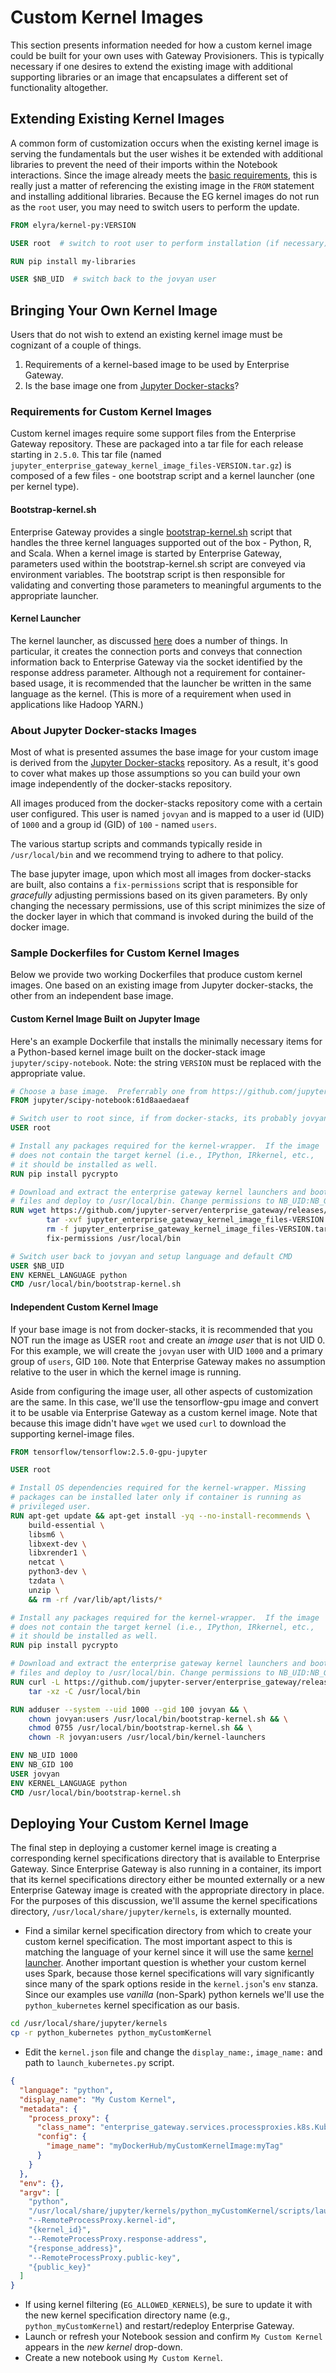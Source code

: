 # Custom Kernel Images

This section presents information needed for how a custom kernel image could be built for your own
uses with Gateway Provisioners. This is typically necessary if one desires to extend the existing
image with additional supporting libraries or an image that encapsulates a different set of functionality altogether.

## Extending Existing Kernel Images

A common form of customization occurs when the existing kernel image is serving the fundamentals but
the user wishes it be extended with additional libraries to prevent the need of their imports within
the Notebook interactions. Since the image already meets the
[basic requirements](#requirements-for-custom-kernel-images), this is really just a matter of referencing the
existing image in the `FROM` statement and installing additional libraries. Because the EG kernel images
do not run as the `root` user, you may need to switch users to perform the update.

```dockerfile
FROM elyra/kernel-py:VERSION

USER root  # switch to root user to perform installation (if necessary)

RUN pip install my-libraries

USER $NB_UID  # switch back to the jovyan user
```

## Bringing Your Own Kernel Image

Users that do not wish to extend an existing kernel image must be cognizant of a couple of things.

1. Requirements of a kernel-based image to be used by Enterprise Gateway.
1. Is the base image one from [Jupyter Docker-stacks](https://github.com/jupyter/docker-stacks)?

### Requirements for Custom Kernel Images

Custom kernel images require some support files from the Enterprise Gateway repository. These are packaged into a
tar file for each release starting in `2.5.0`. This tar file
(named `jupyter_enterprise_gateway_kernel_image_files-VERSION.tar.gz`) is composed of a few files - one
bootstrap script and a kernel launcher (one per kernel type).

#### Bootstrap-kernel.sh

Enterprise Gateway provides a single [bootstrap-kernel.sh](https://github.com/jupyter-server/enterprise_gateway/blob/main/etc/kernel-launchers/bootstrap/bootstrap-kernel.sh) script that handles the three kernel languages supported out of the box - Python, R, and Scala. When a kernel image is started by Enterprise Gateway, parameters used within the bootstrap-kernel.sh script are conveyed via environment variables. The bootstrap script is then responsible for validating and converting those parameters to meaningful arguments to the appropriate launcher.

#### Kernel Launcher

The kernel launcher, as discussed [here](kernel-launcher.md) does a number of things. In particular, it creates the connection ports and conveys that connection information back to Enterprise Gateway via the socket identified by the response address parameter. Although not a requirement for container-based usage, it is recommended that the launcher be written in the same language as the kernel. (This is more of a requirement when used in applications like Hadoop YARN.)

### About Jupyter Docker-stacks Images

Most of what is presented assumes the base image for your custom image is derived from the [Jupyter Docker-stacks](https://github.com/jupyter/docker-stacks) repository. As a result, it's good to cover what makes up those assumptions so you can build your own image independently of the docker-stacks repository.

All images produced from the docker-stacks repository come with a certain user configured. This user is named `jovyan` and is mapped to a user id (UID) of `1000` and a group id (GID) of `100` - named `users`.

The various startup scripts and commands typically reside in `/usr/local/bin` and we recommend trying to adhere to that policy.

The base jupyter image, upon which most all images from docker-stacks are built, also contains a `fix-permissions` script that is responsible for _gracefully_ adjusting permissions based on its given parameters. By only changing the necessary permissions, use of this script minimizes the size of the docker layer in which that command is invoked during the build of the docker image.

### Sample Dockerfiles for Custom Kernel Images

Below we provide two working Dockerfiles that produce custom kernel images. One based on an existing image from Jupyter docker-stacks, the other from an independent base image.

#### Custom Kernel Image Built on Jupyter Image

Here's an example Dockerfile that installs the minimally necessary items for a Python-based kernel image built on the docker-stack image `jupyter/scipy-notebook`. Note: the string `VERSION` must be replaced with the appropriate value.

```dockerfile
# Choose a base image.  Preferrably one from https://github.com/jupyter/docker-stacks
FROM jupyter/scipy-notebook:61d8aaedaeaf

# Switch user to root since, if from docker-stacks, its probably jovyan
USER root

# Install any packages required for the kernel-wrapper.  If the image
# does not contain the target kernel (i.e., IPython, IRkernel, etc.,
# it should be installed as well.
RUN pip install pycrypto

# Download and extract the enterprise gateway kernel launchers and bootstrap
# files and deploy to /usr/local/bin. Change permissions to NB_UID:NB_GID.
RUN wget https://github.com/jupyter-server/enterprise_gateway/releases/download/vVERSION/jupyter_enterprise_gateway_kernel_image_files-VERSION.tar.gz &&\
        tar -xvf jupyter_enterprise_gateway_kernel_image_files-VERSION.tar.gz -C /usr/local/bin &&\
        rm -f jupyter_enterprise_gateway_kernel_image_files-VERSION.tar.gz &&\
        fix-permissions /usr/local/bin

# Switch user back to jovyan and setup language and default CMD
USER $NB_UID
ENV KERNEL_LANGUAGE python
CMD /usr/local/bin/bootstrap-kernel.sh
```

#### Independent Custom Kernel Image

If your base image is not from docker-stacks, it is recommended that you NOT run the image as USER `root` and create an _image user_ that is not UID 0. For this example, we will create the `jovyan` user with UID `1000` and a primary group of `users`, GID `100`. Note that Enterprise Gateway makes no assumption relative to the user in which the kernel image is running.

Aside from configuring the image user, all other aspects of customization are the same. In this case, we'll use the tensorflow-gpu image and convert it to be usable via Enterprise Gateway as a custom kernel image. Note that because this image didn't have `wget` we used `curl` to download the supporting kernel-image files.

```dockerfile
FROM tensorflow/tensorflow:2.5.0-gpu-jupyter

USER root

# Install OS dependencies required for the kernel-wrapper. Missing
# packages can be installed later only if container is running as
# privileged user.
RUN apt-get update && apt-get install -yq --no-install-recommends \
    build-essential \
    libsm6 \
    libxext-dev \
    libxrender1 \
    netcat \
    python3-dev \
    tzdata \
    unzip \
    && rm -rf /var/lib/apt/lists/*

# Install any packages required for the kernel-wrapper.  If the image
# does not contain the target kernel (i.e., IPython, IRkernel, etc.,
# it should be installed as well.
RUN pip install pycrypto

# Download and extract the enterprise gateway kernel launchers and bootstrap
# files and deploy to /usr/local/bin. Change permissions to NB_UID:NB_GID.
RUN curl -L https://github.com/jupyter-server/enterprise_gateway/releases/download/vVERSION/jupyter_enterprise_gateway_kernel_image_files-VERSION.tar.gz | \
    tar -xz -C /usr/local/bin

RUN adduser --system --uid 1000 --gid 100 jovyan && \
    chown jovyan:users /usr/local/bin/bootstrap-kernel.sh && \
    chmod 0755 /usr/local/bin/bootstrap-kernel.sh && \
    chown -R jovyan:users /usr/local/bin/kernel-launchers

ENV NB_UID 1000
ENV NB_GID 100
USER jovyan
ENV KERNEL_LANGUAGE python
CMD /usr/local/bin/bootstrap-kernel.sh
```

## Deploying Your Custom Kernel Image

The final step in deploying a customer kernel image is creating a corresponding kernel specifications directory that is available to Enterprise Gateway. Since Enterprise Gateway is also running in a container, its import that its kernel specifications directory either be mounted externally or a new Enterprise Gateway image is created with the appropriate directory in place. For the purposes of this discussion, we'll assume the kernel specifications directory, `/usr/local/share/jupyter/kernels`, is externally mounted.

- Find a similar kernel specification directory from which to create your custom kernel specification. The most important aspect to this is matching the language of your kernel since it will use the same [kernel launcher](#kernel-launcher). Another important question is whether your custom kernel uses Spark, because those kernel specifications will vary significantly since many of the spark options reside in the `kernel.json`'s `env` stanza. Since our examples use _vanilla_ (non-Spark) python kernels we'll use the `python_kubernetes` kernel specification as our basis.

```bash
cd /usr/local/share/jupyter/kernels
cp -r python_kubernetes python_myCustomKernel
```

- Edit the `kernel.json` file and change the `display_name:`, `image_name:` and path to `launch_kubernetes.py` script.

```json
{
  "language": "python",
  "display_name": "My Custom Kernel",
  "metadata": {
    "process_proxy": {
      "class_name": "enterprise_gateway.services.processproxies.k8s.KubernetesProcessProxy",
      "config": {
        "image_name": "myDockerHub/myCustomKernelImage:myTag"
      }
    }
  },
  "env": {},
  "argv": [
    "python",
    "/usr/local/share/jupyter/kernels/python_myCustomKernel/scripts/launch_kubernetes.py",
    "--RemoteProcessProxy.kernel-id",
    "{kernel_id}",
    "--RemoteProcessProxy.response-address",
    "{response_address}",
    "--RemoteProcessProxy.public-key",
    "{public_key}"
  ]
}
```

- If using kernel filtering (`EG_ALLOWED_KERNELS`), be sure to update it with the new kernel specification directory name (e.g., `python_myCustomKernel`) and restart/redeploy Enterprise Gateway.
- Launch or refresh your Notebook session and confirm `My Custom Kernel` appears in the _new kernel_ drop-down.
- Create a new notebook using `My Custom Kernel`.
